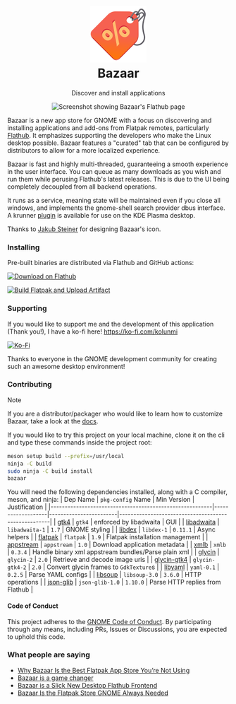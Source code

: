 <h1 align="center">
<img src="data/icons/hicolor/scalable/apps/io.github.kolunmi.Bazaar.svg" width="128" height="128" />
<br/>
Bazaar
</h1>

<p align="center">Discover and install applications</p>

<div align="center">
    <picture>
        <source srcset="https://github.com/user-attachments/assets/cc545658-31fc-4cc5-b512-a4c17a2af454" media="(prefers-color-scheme: dark)">
        <img height="512" alt="Screenshot showing Bazaar's Flathub page" src="https://github.com/user-attachments/assets/b712f5de-ea5f-4f06-b834-d41b9265a192">
    </picture>
</div>

Bazaar is a new app store for GNOME with a focus on discovering and installing
applications and add-ons from Flatpak remotes, particularly
[Flathub](https://flathub.org/). It emphasizes supporting the developers who
make the Linux desktop possible. Bazaar features a "curated" tab that can be
configured by distributors to allow for a more localized experience.

Bazaar is fast and highly multi-threaded, guaranteeing a smooth
experience in the user interface. You can queue as many downloads as 
you wish and run them while perusing Flathub's latest releases. 
This is due to the UI being completely decoupled from all backend operations.

It runs as a service, meaning state will be maintained even if you
close all windows, and implements the gnome-shell search provider dbus
interface. A krunner
[plugin](https://github.com/ublue-os/krunner-bazaar) is available for
use on the KDE Plasma desktop.

Thanks to [Jakub Steiner](http://jimmac.eu) for designing Bazaar's
icon.

### Installing

Pre-built binaries are distributed via Flathub and GitHub actions:

<a href='https://flathub.org/apps/details/io.github.kolunmi.Bazaar'><img width='240' alt='Download on Flathub' src='https://flathub.org/assets/badges/flathub-badge-en.png'/></a>

[![Build Flatpak and Upload Artifact](https://github.com/kolunmi/bazaar/actions/workflows/build-flatpak.yml/badge.svg)](https://github.com/kolunmi/bazaar/actions/workflows/build-flatpak.yml)

### Supporting

If you would like to support me and the development of this
application (Thank you!), I have a ko-fi here! <https://ko-fi.com/kolunmi> 

[![Ko-Fi](https://img.shields.io/badge/Ko--fi-F16061?style=for-the-badge&logo=ko-fi&logoColor=white)](https://ko-fi.com/kolunmi)

Thanks to everyone in the GNOME development community for creating
such an awesome desktop environment!

### Contributing

> [!NOTE]
> If you are a distributor/packager who would like to learn how to
customize Bazaar, take a look at the [docs](/docs/overview.org).

If you would like to try this project on your local machine, clone it
on the cli and type these commands inside the project root:

```sh
meson setup build --prefix=/usr/local
ninja -C build
sudo ninja -C build install
bazaar
```

You will need the following dependencies installed, along with a C compiler, meson, and ninja:
| Dep Name                                                | `pkg-config` Name | Min Version            | Justification                                       |
|---------------------------------------------------------|-------------------|------------------------|-----------------------------------------------------|
| [gtk4](https://gitlab.gnome.org/GNOME/gtk/)             | `gtk4`            | enforced by libadwaita | GUI                                                 |
| [libadwaita](https://gitlab.gnome.org/GNOME/libadwaita) | `libadwaita-1`    | `1.7`                  | GNOME styling                                       |
| [libdex](https://gitlab.gnome.org/GNOME/libdex)         | `libdex-1`        | `0.11.1`               | Async helpers                                       |
| [flatpak](https://github.com/flatpak/flatpak)           | `flatpak`         | `1.9`                  | Flatpak installation management                     |
| [appstream](https://github.com/ximion/appstream)        | `appstream`       | `1.0`                  | Download application metadata                       |
| [xmlb](https://github.com/hughsie/libxmlb)              | `xmlb`            | `0.3.4`                | Handle binary xml appstream bundles/Parse plain xml |
| [glycin](https://gitlab.gnome.org/GNOME/glycin)         | `glycin-2`        | `2.0`                  | Retrieve and decode image uris                      |
| [glycin-gtk4](https://gitlab.gnome.org/GNOME/glycin)    | `glycin-gtk4-2`   | `2.0`                  | Convert glycin frames to `GdkTexture`s              |
| [libyaml](https://github.com/yaml/libyaml)              | `yaml-0.1`        | `0.2.5`                | Parse YAML configs                                  |
| [libsoup](https://gitlab.gnome.org/GNOME/libsoup)       | `libsoup-3.0`     | `3.6.0`                | HTTP operations                                     |
| [json-glib](https://gitlab.gnome.org/GNOME/json-glib)   | `json-glib-1.0`   | `1.10.0`               | Parse HTTP replies from Flathub                     |


#### Code of Conduct

This project adheres to the [GNOME Code of Conduct](https://conduct.gnome.org/). By participating through any means, including PRs, Issues or Discussions, you are expected to uphold this code.

### What people are saying

- [Why Bazaar Is the Best Flatpak App Store You’re Not Using](https://fossforce.com/2025/10/why-bazaar-is-the-best-flatpak-app-store-youre-not-using/)
- [Bazaar is a game changer](https://gardinerbryant.com/linux-software-management-is-about-to-change-with-bazaar/)
- [Bazaar is a Slick New Desktop Flathub Frontend](https://www.omgubuntu.co.uk/2025/08/bazaar-new-flatpak-app-store-gnome-linux)
- [Bazaar Is the Flatpak Store GNOME Always Needed](https://linuxiac.com/bazaar-is-the-flatpak-store-gnome-always-needed/)
